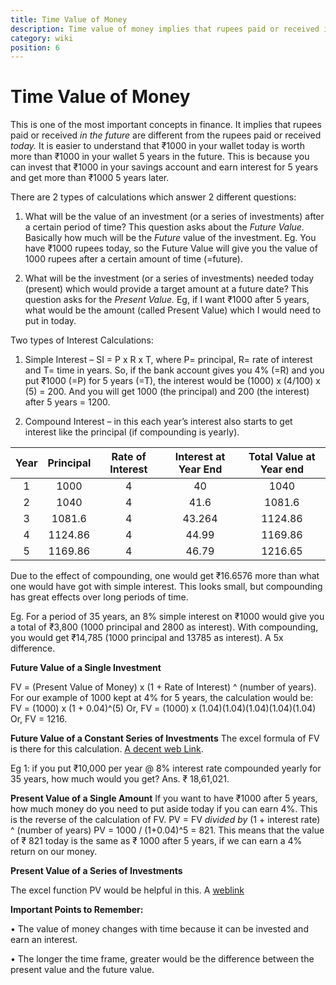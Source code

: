 ```yaml
---
title: Time Value of Money
description: Time value of money implies that rupees paid or received in the future are different from the rupees paid or received today.
category: wiki
position: 6
---
```


# Time Value of Money

This is one of the most important concepts in finance. It implies that rupees paid or received _in the future_ are different from the rupees paid or received _today._ It is easier to understand that ₹1000 in your wallet today is worth more than ₹1000 in your wallet 5 years in the future. This is because you can invest that ₹1000 in your savings account and earn interest for 5 years and get more than ₹1000 5 years later.

There are 2 types of calculations which answer 2 different questions:

1. What will be the value of an investment (or a series of investments) after a certain period of time? This question asks about the _Future Value._ Basically how much will be the _Future_ value of the investment. Eg. You have ₹1000 rupees today, so the Future Value will give you the value of 1000 rupees after a certain amount of time (=future).

2. What will be the investment (or a series of investments) needed today (present) which would provide a target amount at a future date? This question asks for the _Present Value._ Eg, if I want ₹1000 after 5 years, what would be the amount (called Present Value) which I would need to put in today.

Two types of Interest Calculations:

1. Simple Interest – SI = P x R x T, where P= principal, R= rate of interest and T= time in years. So, if the bank account gives you 4% (=R) and you put ₹1000 (=P) for 5 years (=T), the interest would be (1000) x (4/100) x (5) = 200. And you will get 1000 (the principal) and 200 (the interest) after 5 years = 1200.

2. Compound Interest – in this each year’s interest also starts to get interest like the principal (if compounding is yearly).

| Year | Principal | Rate of Interest | Interest at Year End | Total Value at Year end |
| :--: | :-------: | :--------------: | :------------------: | :---------------------: |
|  1   |   1000    |        4         |          40          |          1040           |
|  2   |   1040    |        4         |         41.6         |         1081.6          |
|  3   |  1081.6   |        4         |        43.264        |         1124.86         |
|  4   |  1124.86  |        4         |        44.99         |         1169.86         |
|  5   |  1169.86  |        4         |        46.79         |         1216.65         |

Due to the effect of compounding, one would get ₹16.6576 more than what one would have got with simple interest. This looks small, but compounding has great effects over long periods of time.

Eg. For a period of 35 years, an 8% simple interest on ₹1000 would give you a total of ₹3,800 (1000 principal and 2800 as interest). With compounding, you would get ₹14,785 (1000 principal and 13785 as interest). A 5x difference.

**Future Value of a Single Investment**

FV = (Present Value of Money) x (1 + Rate of Interest) ^ (number of years).
For our example of 1000 kept at 4% for 5 years, the calculation would be:
FV = (1000) x (1 + 0.04)^(5)
Or, FV = (1000) x (1.04)(1.04)(1.04)(1.04)(1.04)
Or, FV = 1216.

**Future Value of a Constant Series of Investments**
The excel formula of FV is there for this calculation.
[A decent web Link](http://www.calculatorsoup.com/calculators/financial/future-value-annuity-calculator.php).

Eg 1: if you put ₹10,000 per year @ 8% interest rate compounded yearly for 35 years, how much would you get? Ans. ₹ 18,61,021.

**Present Value of a Single Amount**
If you want to have ₹1000 after 5 years, how much money do you need to put aside today if you can earn 4%. This is the reverse of the calculation of FV.
PV = FV _divided by_ (1 + interest rate) ^ (number of years)
PV = 1000 / (1+0.04)^5 = 821.
This means that the value of ₹ 821 today is the same as ₹ 1000 after 5 years, if we can earn a 4% return on our money.

**Present Value of a Series of Investments**

The excel function PV would be helpful in this. A [weblink](http://www.calculatorsoup.com/calculators/financial/present-value-annuity-calculator.php)

**Important Points to Remember:**

• The value of money changes with time because it can be invested and earn an interest.

• The longer the time frame, greater would be the difference between the present value and the future value.
